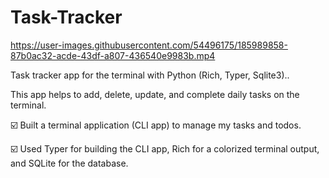 # Task-Tracker

https://user-images.githubusercontent.com/54496175/185989858-87b0ac32-acde-43df-a807-436540e9983b.mp4

Task tracker app for the terminal with Python (Rich, Typer, Sqlite3)..

This app helps to add, delete, update, and complete daily tasks on the terminal. 

☑️ Built a terminal application (CLI app) to manage my tasks and todos. 

☑️ Used Typer for building the CLI app, Rich for a colorized terminal output, and SQLite for the database.




